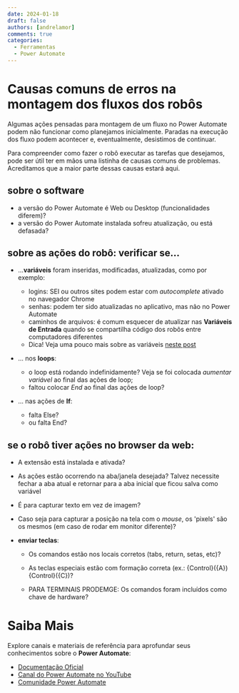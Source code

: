 ```yaml
---
date: 2024-01-18
draft: false
authors: [andrelamor]
comments: true
categories:
  - Ferramentas
  - Power Automate
---
```


# Causas comuns de erros na montagem dos fluxos dos robôs 

Algumas ações pensadas para montagem de um fluxo no Power Automate podem não funcionar como planejamos inicialmente. Paradas na execução dos fluxo podem acontecer e, eventualmente, desistimos de continuar.

Para compreender como fazer o robô executar as tarefas que desejamos, pode ser útil ter em mãos uma listinha de causas comuns de problemas. Acreditamos que a maior parte dessas causas estará aqui. 

<!-- more -->

## sobre o software
- a versão do Power Automate é Web ou Desktop (funcionalidades diferem)?
- a versão do Power Automate instalada sofreu atualização, ou está defasada?

## sobre as ações do robô: verificar se...
- ...**variáveis** foram inseridas, modificadas, atualizadas, como por exemplo: 
    - logins: SEI ou outros sites podem estar com _autocomplete_ ativado no navegador Chrome
    - senhas: podem ter sido atualizadas no aplicativo, mas não no Power Automate
    - caminhos de arquivos: é comum esquecer de atualizar nas **Variáveis de Entrada** quando se compartilha código dos robôs entre computadores diferentes
    - Dica! Veja uma pouco mais sobre as variáveis [neste post](../20231019_variaveis.md)

- ... nos **loops**:
    - o loop está rodando indefinidamente? Veja se foi colocada _aumentar variável_ ao final das ações de loop;
    - faltou colocar _End_ ao final das ações de loop? 

- ... nas ações de **If**:
    - falta Else?
    - ou falta End?
     
## se o robô tiver ações no browser da web:
- A extensão está instalada e ativada?
- As ações estão ocorrendo na aba/janela desejada? Talvez necessite fechar a aba atual e retornar para a aba inicial que ficou salva como variável
- É para capturar texto em vez de imagem?
- Caso seja para capturar a posição na tela com o _mouse_, os 'pixels' são os mesmos (em caso de rodar em monitor diferente)?

-  **enviar teclas**:
    - Os comandos estão nos locais corretos (tabs, return, setas, etc)?
    - As teclas especiais estão com formação correta (ex.: {Control}({A}){Control}({C})?
    
    - PARA TERMINAIS PRODEMGE: Os comandos foram incluídos como chave de hardware?

# Saiba Mais

Explore canais e materiais de referência para aprofundar seus conhecimentos sobre o **Power Automate**:

- [Documentação Oficial](https://docs.microsoft.com/pt-br/power-automate/)
- [Canal do Power Automate no YouTube](https://www.youtube.com/channel/UCG98S4lL7nwlN8dxSF322bA)
- [Comunidade Power Automate](https://powerusers.microsoft.com/t5/Power-Automate-Community/ct-p/MPACommunity)
